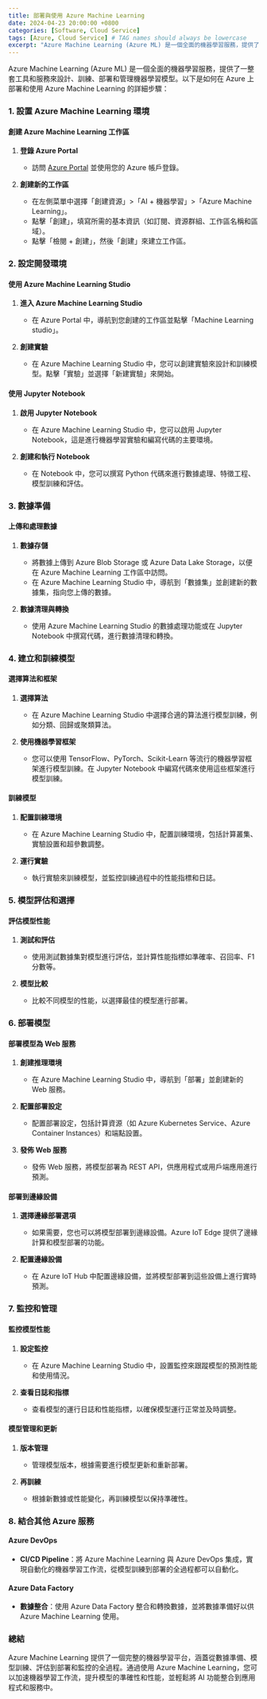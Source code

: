 ```yaml
---
title: 部署與使用 Azure Machine Learning
date: 2024-04-23 20:00:00 +0800
categories: [Software, Cloud Service]
tags: [Azure, Cloud Service] # TAG names should always be lowercase
excerpt: "Azure Machine Learning (Azure ML) 是一個全面的機器學習服務，提供了一整套工具和服務來設計、訓練、部署和管理機器學習模型。"
---
```


Azure Machine Learning (Azure ML) 是一個全面的機器學習服務，提供了一整套工具和服務來設計、訓練、部署和管理機器學習模型。以下是如何在 Azure 上部署和使用 Azure Machine Learning 的詳細步驟：

### **1. 設置 Azure Machine Learning 環境**

#### **創建 Azure Machine Learning 工作區**

1. **登錄 Azure Portal**
   - 訪問 [Azure Portal](https://portal.azure.com) 並使用您的 Azure 帳戶登錄。

2. **創建新的工作區**
   - 在左側菜單中選擇「創建資源」>「AI + 機器學習」>「Azure Machine Learning」。
   - 點擊「創建」，填寫所需的基本資訊（如訂閱、資源群組、工作區名稱和區域）。
   - 點擊「檢閱 + 創建」，然後「創建」來建立工作區。

### **2. 設定開發環境**

#### **使用 Azure Machine Learning Studio**

1. **進入 Azure Machine Learning Studio**
   - 在 Azure Portal 中，導航到您創建的工作區並點擊「Machine Learning studio」。

2. **創建實驗**
   - 在 Azure Machine Learning Studio 中，您可以創建實驗來設計和訓練模型。點擊「實驗」並選擇「新建實驗」來開始。

#### **使用 Jupyter Notebook**

1. **啟用 Jupyter Notebook**
   - 在 Azure Machine Learning Studio 中，您可以啟用 Jupyter Notebook，這是進行機器學習實驗和編寫代碼的主要環境。

2. **創建和執行 Notebook**
   - 在 Notebook 中，您可以撰寫 Python 代碼來進行數據處理、特徵工程、模型訓練和評估。

### **3. 數據準備**

#### **上傳和處理數據**

1. **數據存儲**
   - 將數據上傳到 Azure Blob Storage 或 Azure Data Lake Storage，以便在 Azure Machine Learning 工作區中訪問。
   - 在 Azure Machine Learning Studio 中，導航到「數據集」並創建新的數據集，指向您上傳的數據。

2. **數據清理與轉換**
   - 使用 Azure Machine Learning Studio 的數據處理功能或在 Jupyter Notebook 中撰寫代碼，進行數據清理和轉換。

### **4. 建立和訓練模型**

#### **選擇算法和框架**

1. **選擇算法**
   - 在 Azure Machine Learning Studio 中選擇合適的算法進行模型訓練，例如分類、回歸或聚類算法。

2. **使用機器學習框架**
   - 您可以使用 TensorFlow、PyTorch、Scikit-Learn 等流行的機器學習框架進行模型訓練。在 Jupyter Notebook 中編寫代碼來使用這些框架進行模型訓練。

#### **訓練模型**

1. **配置訓練環境**
   - 在 Azure Machine Learning Studio 中，配置訓練環境，包括計算叢集、實驗設置和超參數調整。

2. **運行實驗**
   - 執行實驗來訓練模型，並監控訓練過程中的性能指標和日誌。

### **5. 模型評估和選擇**

#### **評估模型性能**

1. **測試和評估**
   - 使用測試數據集對模型進行評估，並計算性能指標如準確率、召回率、F1 分數等。

2. **模型比較**
   - 比較不同模型的性能，以選擇最佳的模型進行部署。

### **6. 部署模型**

#### **部署模型為 Web 服務**

1. **創建推理環境**
   - 在 Azure Machine Learning Studio 中，導航到「部署」並創建新的 Web 服務。

2. **配置部署設定**
   - 配置部署設定，包括計算資源（如 Azure Kubernetes Service、Azure Container Instances）和端點設置。

3. **發佈 Web 服務**
   - 發佈 Web 服務，將模型部署為 REST API，供應用程式或用戶端應用進行預測。

#### **部署到邊緣設備**

1. **選擇邊緣部署選項**
   - 如果需要，您也可以將模型部署到邊緣設備。Azure IoT Edge 提供了邊緣計算和模型部署的功能。

2. **配置邊緣設備**
   - 在 Azure IoT Hub 中配置邊緣設備，並將模型部署到這些設備上進行實時預測。

### **7. 監控和管理**

#### **監控模型性能**

1. **設定監控**
   - 在 Azure Machine Learning Studio 中，設置監控來跟蹤模型的預測性能和使用情況。

2. **查看日誌和指標**
   - 查看模型的運行日誌和性能指標，以確保模型運行正常並及時調整。

#### **模型管理和更新**

1. **版本管理**
   - 管理模型版本，根據需要進行模型更新和重新部署。

2. **再訓練**
   - 根據新數據或性能變化，再訓練模型以保持準確性。

### **8. 結合其他 Azure 服務**

#### **Azure DevOps**

- **CI/CD Pipeline**：將 Azure Machine Learning 與 Azure DevOps 集成，實現自動化的機器學習工作流，從模型訓練到部署的全過程都可以自動化。

#### **Azure Data Factory**

- **數據整合**：使用 Azure Data Factory 整合和轉換數據，並將數據準備好以供 Azure Machine Learning 使用。

### **總結**

Azure Machine Learning 提供了一個完整的機器學習平台，涵蓋從數據準備、模型訓練、評估到部署和監控的全過程。通過使用 Azure Machine Learning，您可以加速機器學習工作流，提升模型的準確性和性能，並輕鬆將 AI 功能整合到應用程式和服務中。
